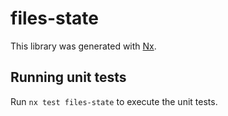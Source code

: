 # files-state

This library was generated with [Nx](https://nx.dev).

## Running unit tests

Run `nx test files-state` to execute the unit tests.
